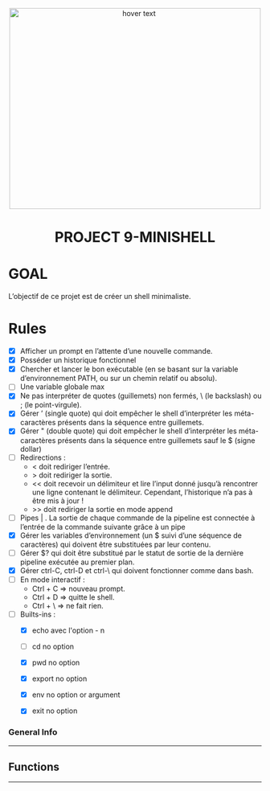 <p align="center">
  <img src="https://images.unsplash.com/photo-1571378023115-0df759b786aa?ixlib=rb-1.2.1&ixid=MnwxMjA3fDB8MHxwaG90by1wYWdlfHx8fGVufDB8fHx8&auto=format&fit=crop&w=1974&q=80" width="500" height= "400" title="hover text">
</p>

<H1 align="center">
PROJECT 9-MINISHELL
</H1>

# GOAL

L’objectif de ce projet est de créer un shell minimaliste. 

# Rules

- [x]  Afficher un prompt en l’attente d’une nouvelle commande.
- [x] Posséder un historique fonctionnel
- [x] Chercher et lancer le bon exécutable (en se basant sur la variable d’environnement
PATH, ou sur un chemin relatif ou absolu).
- [ ] Une variable globale max
- [x] Ne pas interpréter de quotes (guillemets) non fermés, \ (le backslash) ou ; (le point-virgule).
- [x] Gérer ’ (single quote) qui doit empêcher le shell d’interpréter les méta-caractères
présents dans la séquence entre guillemets.
- [x] Gérer " (double quote) qui doit empêcher le shell d’interpréter les méta-caractères
présents dans la séquence entre guillemets sauf le $ (signe dollar)
- [ ] Redirections :
  * \< doit rediriger l’entrée.
  * \> doit rediriger la sortie.
  * \<< doit recevoir un délimiteur et lire l’input donné jusqu’à rencontrer une ligne
contenant le délimiteur. Cependant, l’historique n’a pas à être mis à jour !
  * \>> doit rediriger la sortie en mode append
- [ ]  Pipes | . La sortie de chaque commande de la pipeline
est connectée à l’entrée de la commande suivante grâce à un pipe
- [x] Gérer les variables d’environnement (un $ suivi d’une séquence de caractères)
qui doivent être substituées par leur contenu.
- [ ] Gérer $? qui doit être substitué par le statut de sortie de la dernière pipeline
exécutée au premier plan.
- [x] Gérer ctrl-C, ctrl-D et ctrl-\ qui doivent fonctionner comme dans bash.
- [ ] En mode interactif :  
  * Ctrl + C => nouveau prompt.
  * Ctrl + D => quitte le shell.
  * Ctrl + \ => ne fait rien.
- [ ] Builts-ins :  
   - [x] echo avec l'option - n
   - [ ] cd no option
   - [x] pwd no option
   - [x] export no option
   - [x] env no option or argument
   - [x] exit no option





### General Info
***

## Functions



***


